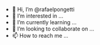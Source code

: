 - 👋 Hi, I’m @rafaelpongetti
- 👀 I’m interested in ...
- 🌱 I’m currently learning ...
- 💞️ I’m looking to collaborate on ...
- 📫 How to reach me ...

<!---
rafaelpongetti/rafaelpongetti is a ✨ special ✨ repository because its `README.md` (this file) appears on your GitHub profile.
You can click the Preview link to take a look at your changes.
--->
